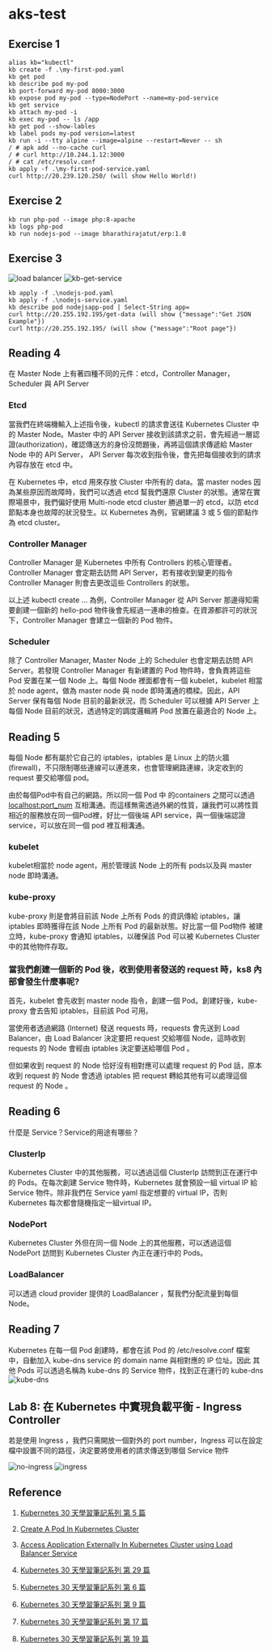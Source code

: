 # aks-test

## Exercise 1
```
alias kb="kubectl"
kb create -f .\my-first-pod.yaml
kb get pod
kb describe pod my-pod
kb port-forward my-pod 8000:3000
kb expose pod my-pod --type=NodePort --name=my-pod-service
kb get service
kb attach my-pod -i
kb exec my-pod -- ls /app
kb get pod --show-lables
kb label pods my-pod version=latest
kb run -i --tty alpine --image=alpine --restart=Never -- sh
/ # apk add --no-cache curl
/ # curl http://10.244.1.12:3000
/ # cat /etc/resolv.conf
kb apply -f .\my-first-pod-service.yaml
curl http://20.239.120.250/ (will show Hello World!)
```

## Exercise 2
```
kb run php-pod --image php:8-apache
kb logs php-pod
kb run nodejs-pod --image bharathirajatut/erp:1.0
```

## Exercise 3
![load balancer](loadbalancer.png)
![kb-get-service](kb-get-service.png)
```
kb apply -f .\nodejs-pod.yaml
kb apply -f .\nodejs-service.yaml
kb describe pod nodejsapp-pod | Select-String app=
curl http://20.255.192.195/get-data (will show {"message":"Get JSON Example"})
curl http://20.255.192.195/ (will show {"message":"Root page"})
```

## Reading 4

在 Master Node 上有著四種不同的元件：etcd，Controller Manager，Scheduler 與 API Server

### Etcd
當我們在終端機輸入上述指令後，kubectl 的請求會送往 Kubernetes Cluster 中的 Master Node。Master 中的 API Server 接收到該請求之前，會先經過一層認證(authorization)，確認傳送方的身份沒問題後，再將這個請求傳遞給 Master Node 中的 API Server， API Server 每次收到指令後，會先把每個接收到的請求內容存放在 etcd 中。

在 Kubernetes 中，etcd 用來存放 Cluster 中所有的 data。當 master nodes 因為某些原因而故障時，我們可以透過 etcd 幫我們還原 Cluster 的狀態。通常在實際場景中，我們偏好使用 Multi-node etcd cluster 勝過單一的 etcd，以防 etcd 節點本身也故障的狀況發生。以 Kubernetes 為例，官網建議 3 或 5 個的節點作為 etcd cluster。

### Controller Manager
Controller Manager 是 Kubernetes 中所有 Controllers 的核心管理者。Controller Manager 會定期去訪問 API Server，若有接收到變更的指令 Controller Manager 則會去更改這些 Controllers 的狀態。

以上述 kubectl create ... 為例，Controller Manager 從 API Server 那邊得知需要創建一個新的 hello-pod 物件後會先經過一連串的檢查。在資源都許可的狀況下，Controller Manager 會建立一個新的 Pod 物件。

### Scheduler
除了 Controller Manager, Master Node 上的 Scheduler 也會定期去訪問 API Server。若發現 Controller Manager 有新建置的 Pod 物件時，會負責將這些 Pod 安置在某一個 Node 上。每個 Node 裡面都會有一個 kubelet，kubelet 相當於 node agent，做為 master node 與 node 即時溝通的橋樑。因此，API Server 保有每個 Node 目前的最新狀況，而 Scheduler 可以根據 API Server 上每個 Node 目前的狀況，透過特定的調度邏輯將 Pod 放置在最適合的 Node 上。

## Reading 5

每個 Node 都有屬於它自己的 iptables，iptables 是 Linux 上的防火牆 (firewall)，不只限制哪些連線可以連進來，也會管理網路連線，決定收到的 request 要交給哪個 pod。

由於每個Pod中有自己的網路。所以同一個 Pod 中 的containers 之間可以透過 <localhost:port_num> 互相溝通。而這樣無需透過外網的性質，讓我們可以將性質相近的服務放在同一個Pod裡，好比一個後端 API service，與一個後端認證service，可以放在同一個 pod 裡互相溝通。

### kubelet
kubelet相當於 node agent，用於管理該 Node 上的所有 pods以及與 master node 即時溝通。

### kube-proxy
kube-proxy 則是會將目前該 Node 上所有 Pods 的資訊傳給 iptables，讓 iptables 即時獲得在該 Node 上所有 Pod 的最新狀態。好比當一個 Pod物件 被建立時，kube-proxy 會通知 iptables，以確保該 Pod 可以被 Kubernetes Cluster 中的其他物件存取。

### 當我們創建一個新的 Pod 後，收到使用者發送的 request 時，ks8 內部會發生什麼事呢?
首先，kubelet 會先收到 master node 指令，創建一個 Pod。創建好後，kube-proxy 會去告知 iptables，目前該 Pod 可用。

當使用者透過網路 (Internet) 發送 requests 時，requests 會先送到 Load Balancer，由 Load Balancer 決定要把 request 交給哪個 Node，這時收到 requests 的 Node 會經由 iptables 決定要送給哪個 Pod 。

但如果收到 request 的 Node 恰好沒有相對應可以處理 request 的 Pod 話，原本收到 request 的 Node 會透過 iptables 把 request 轉給其他有可以處理這個 request 的 Node 。

## Reading 6
什麼是 Service？Service的用途有哪些？

### ClusterIp
Kubernetes Cluster 中的其他服務，可以透過這個 ClusterIp 訪問到正在運行中的 Pods。在每次創建 Service 物件時，Kubernetes 就會預設一組 virtual IP 給 Service 物件。除非我們在 Service yaml 指定想要的 virtual IP，否則 Kubernetes 每次都會隨機指定一組virtual IP。

### NodePort
Kubernetes Cluster 外但在同一個 Node 上的其他服務，可以透過這個 NodePort 訪問到 Kubernetes Cluster 內正在運行中的 Pods。

### LoadBalancer
可以透過 cloud provider 提供的 LoadBalancer ，幫我們分配流量到每個 Node。

## Reading 7
Kubernetes 在每一個 Pod 創建時，都會在該 Pod 的 /etc/resolve.conf 檔案中，自動加入 kube-dns service 的 domain name 與相對應的 IP 位址。因此 其他 Pods 可以透過名稱為 kube-dns 的 Service 物件，找到正在運行的 kube-dns
![kube-dns](kube-dns.png)

## Lab 8: 在 Kubernetes 中實現負載平衡 - Ingress Controller
若是使用 Ingress ，我們只需開放一個對外的 port number，Ingress 可以在設定檔中設置不同的路徑，決定要將使用者的請求傳送到哪個 Service 物件

![no-ingress](no-ingress.png)
![ingress](ingress.png)

## Reference
1. [Kubernetes 30 天學習筆記系列 第 5 篇](https://ithelp.ithome.com.tw/articles/10193232)

2. [Create A Pod In Kubernetes Cluster](https://medium.com/codex/create-a-pod-in-kubernetes-cluster-b9e0c33bb904)

3. [Access Application Externally In Kubernetes Cluster using Load Balancer Service](https://medium.com/codex/access-application-externally-in-kubernetes-cluster-using-load-balancer-service-d1b7858d51)

4. [Kubernetes 30 天學習筆記系列 第 29 篇](https://ithelp.ithome.com.tw/articles/10197442)

5. [Kubernetes 30 天學習筆記系列 第 6 篇](https://ithelp.ithome.com.tw/articles/10193248)

6. [Kubernetes 30 天學習筆記系列 第 9 篇](https://ithelp.ithome.com.tw/articles/10194344)

7. [Kubernetes 30 天學習筆記系列 第 17 篇](https://ithelp.ithome.com.tw/articles/10195786)

8. [Kubernetes 30 天學習筆記系列 第 19 篇](https://ithelp.ithome.com.tw/articles/10196261)
